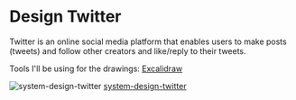 # Design Twitter

Twitter is an online social media platform that enables users to make posts (tweets) and follow other creators and like/reply to their tweets.

Tools I'll be using for the drawings: [Excalidraw](https://excalidraw.com/)

![system-design-twitter](system-design-twitter.png)
[system-design-twitter](system-design-twitter.png)